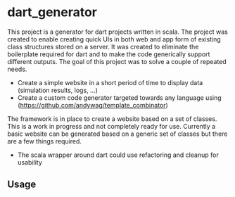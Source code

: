 # dart_generator

This project is a generator for dart projects written in scala. The project was created to enable creating quick UIs in both web and app form 
of existing class structures stored on a server. It was created to eliminate the boilerplate required for dart and to make the code generically
support different outputs. The goal of this project was to solve a couple of repeated needs. 

* Create a simple website in a short period of time to display data (simulation results, logs, ...)
* Create a custom code generator targeted towards any language using (https://github.com/andywag/template_combinator)

The framework is in place to create a website based on a set of classes. This is a work in progress and not completely ready for use. Currently 
a basic website can be generated based on a generic set of classes but there are a few things required. 

* The scala wrapper around dart could use refactoring and cleanup for usability

## Usage





